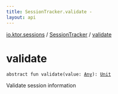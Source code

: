 ```yaml
---
title: SessionTracker.validate - 
layout: api
---
```


<div class='api-docs-breadcrumbs'><a href="../index.html">io.ktor.sessions</a> / <a href="index.html">SessionTracker</a> / <a href="./validate.html">validate</a></div>

# validate

<div class="signature"><code><span class="keyword">abstract</span> <span class="keyword">fun </span><span class="identifier">validate</span><span class="symbol">(</span><span class="parameterName" id="io.ktor.sessions.SessionTracker$validate(kotlin.Any)/value">value</span><span class="symbol">:</span>&nbsp;<a href="https://kotlinlang.org/api/latest/jvm/stdlib/kotlin/-any/index.html"><span class="identifier">Any</span></a><span class="symbol">)</span><span class="symbol">: </span><a href="https://kotlinlang.org/api/latest/jvm/stdlib/kotlin/-unit/index.html"><span class="identifier">Unit</span></a></code></div>

Validate session information

